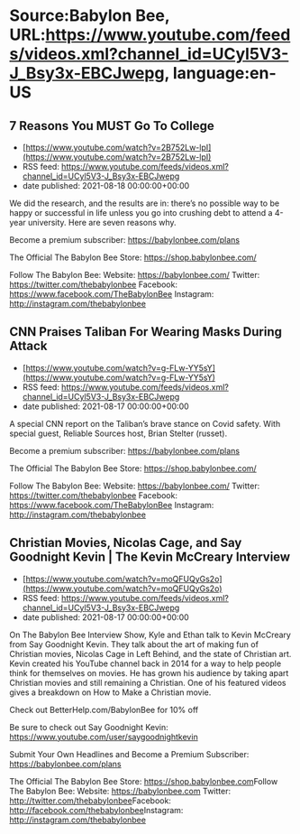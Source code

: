 # Source:Babylon Bee, URL:https://www.youtube.com/feeds/videos.xml?channel_id=UCyl5V3-J_Bsy3x-EBCJwepg, language:en-US

## 7 Reasons You MUST Go To College
 - [https://www.youtube.com/watch?v=2B752Lw-lpI](https://www.youtube.com/watch?v=2B752Lw-lpI)
 - RSS feed: https://www.youtube.com/feeds/videos.xml?channel_id=UCyl5V3-J_Bsy3x-EBCJwepg
 - date published: 2021-08-18 00:00:00+00:00

We did the research, and the results are in: there’s no possible way to be happy or successful in life unless you go into crushing debt to attend a 4-year university. Here are seven reasons why.

Become a premium subscriber:  https://babylonbee.com/plans

The Official The Babylon Bee Store:  https://shop.babylonbee.com/

Follow The Babylon Bee:
Website: https://babylonbee.com/
Twitter: https://twitter.com/thebabylonbee
Facebook: https://www.facebook.com/TheBabylonBee
Instagram: http://instagram.com/thebabylonbee

## CNN Praises Taliban For Wearing Masks During Attack
 - [https://www.youtube.com/watch?v=g-FLw-YY5sY](https://www.youtube.com/watch?v=g-FLw-YY5sY)
 - RSS feed: https://www.youtube.com/feeds/videos.xml?channel_id=UCyl5V3-J_Bsy3x-EBCJwepg
 - date published: 2021-08-17 00:00:00+00:00

A special CNN report on the Taliban’s brave stance on Covid safety. With special guest, Reliable Sources host, Brian Stelter (russet).

Become a premium subscriber:  https://babylonbee.com/plans

The Official The Babylon Bee Store:  https://shop.babylonbee.com/

Follow The Babylon Bee:
Website: https://babylonbee.com/
Twitter: https://twitter.com/thebabylonbee
Facebook: https://www.facebook.com/TheBabylonBee
Instagram: http://instagram.com/thebabylonbee

## Christian Movies, Nicolas Cage, and Say Goodnight Kevin | The Kevin McCreary Interview
 - [https://www.youtube.com/watch?v=moQFUQyGs2o](https://www.youtube.com/watch?v=moQFUQyGs2o)
 - RSS feed: https://www.youtube.com/feeds/videos.xml?channel_id=UCyl5V3-J_Bsy3x-EBCJwepg
 - date published: 2021-08-17 00:00:00+00:00

On The Babylon Bee Interview Show, Kyle and Ethan talk to Kevin McCreary from Say Goodnight Kevin. They talk about the art of making fun of Christian movies, Nicolas Cage in Left Behind, and the state of Christian art. Kevin created his YouTube channel back in 2014 for a way to help people think for themselves on movies. He has grown his audience by taking apart Christian movies and still remaining a Christian. One of his featured videos gives a breakdown on How to Make a Christian movie.

Check out BetterHelp.com/BabylonBee for 10% off

Be sure to check out Say Goodnight Kevin: https://www.youtube.com/user/saygoodnightkevin

Submit Your Own Headlines and Become a Premium Subscriber: https://babylonbee.com/plans

The Official The Babylon Bee Store: https://shop.babylonbee.com​​​​
Follow The Babylon Bee:
Website: https://babylonbee.com​​​​
Twitter: http://twitter.com/thebabylonbee
​​​​Facebook: http://facebook.com/thebabylonbee
​​​​Instagram: http://instagram.com/thebabylonbee​

